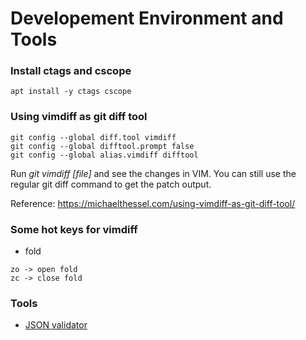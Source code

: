 # Developement Environment and Tools

### Install ctags and cscope
```
apt install -y ctags cscope
```

### Using vimdiff as git diff tool
```
git config --global diff.tool vimdiff
git config --global difftool.prompt false
git config --global alias.vimdiff difftool
```

Run *git vimdiff [file]* and see the changes in VIM.
You can still use the regular git diff command to get the patch output.

Reference: https://michaelthessel.com/using-vimdiff-as-git-diff-tool/


### Some hot keys for vimdiff
- fold
```
zo -> open fold
zc -> close fold
```

### Tools
- [JSON validator](https://jsonformatter.curiousconcept.com/)
